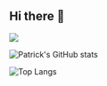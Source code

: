 ## Hi there 👋

<!--
**Patrickming/Patrickming** is a ✨ _special_ ✨ repository because its `README.md` (this file) appears on your GitHub profile.

Here are some ideas to get you started:

- 🔭 I’m currently working on ...
- 🌱 I’m currently learning ...
- 👯 I’m looking to collaborate on ...
- 🤔 I’m looking for help with ...
- 💬 Ask me about ...
- 📫 How to reach me: ...
- 😄 Pronouns: ...
- ⚡ Fun fact: ...
-->

<picture>
  <source media="(prefers-color-scheme: dark)" srcset="https://github-readme-streak-stats.herokuapp.com/?user=Patrickming&theme=dark&hide_border=true" />
  <source media="(prefers-color-scheme: light)" srcset="https://github-readme-streak-stats.herokuapp.com/?user=Patrickming&theme=light&hide_border=true" />
  <img src="https://github-readme-streak-stats.herokuapp.com/?user=Patrickming&theme=dark&hide_border=true" />
</picture>

![Patrick's GitHub stats](https://github-readme-stats.vercel.app/api?username=Patrickming&show_icons=true&theme=radical&hide_title=true&include_all_commits=false)

![Top Langs](https://github-readme-stats.vercel.app/api/top-langs/?username=Patrickming&count_private=true&show_icons=true&theme=radical&hide=Jupyter%20Notebook,CSS,HTML)
